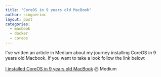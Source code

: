 ```yaml
---
title: "CoreOS in 9 years old MacBook"
author: singuerinc
layout: post
categories:
  - macbook
  - docker
  - coreos
---
```


I've written an article in Medium about my journey installing CoreOS in 9 years old Macbook. If you want to take a look follow the link below:<br/><br/>[I installed CoreOS in 9 years old MacBook](https://medium.com/@singuerinc/i-installed-coreos-in-9-years-old-macbook-3aec88489090#.pey62uh3b) @ Medium
